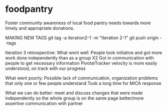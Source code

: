 foodpantry
==========

Foster community awareness of local food pantry needs towards more timely and appropriate donations.

MAKING NEW TAGS
git tag -a iteration2-1 -m "Iteration 2-1"
git push origin --tags


Iteration 3 retrospective:
What went well:
People took initiative and got more work done independently than as a group X2
Got in communication with people to get necessary information
PivotalTracker velocity is more easily understood, on track with our progress


What went poorly:
Possible lack of communication, organization 
problems that only one or few people understand
Took a long time for MICA response

What we can do better:
meet and discuss changes that were made independently so the whole group is on the same page
better/more assertive communication with partner